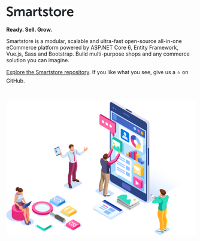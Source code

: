 <h1>
	<img src="/profile/smartstore-text.png" alt="Smartstore" width="180">
</h1>
<p><strong>Ready. Sell. Grow.</strong></p>

Smartstore is a modular, scalable and ultra-fast open-source all-in-one eCommerce platform powered by 
ASP.NET Core 6, Entity Framework, Vue.js, Sass and Bootstrap. 
Build multi-purpose shops and any commerce solution you can imagine.

[Explore the Smartstore repository](https://github.com/smartstore/Smartstore). If you like what you see, give us a ⭐️ on GitHub.

<br/>

<p align="center">
	<img src="/profile/589.png" alt="Smartstore">
</p>
